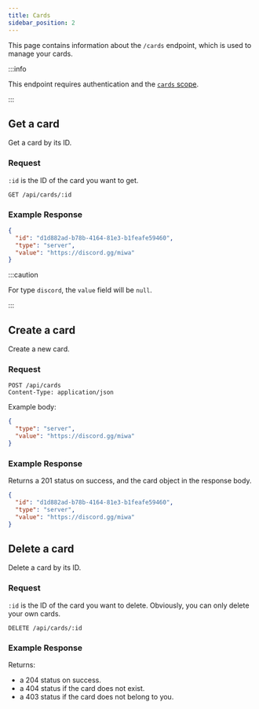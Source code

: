 ```yaml
---
title: Cards
sidebar_position: 2
---
```


This page contains information about the `/cards` endpoint, which is used to manage your cards.

:::info

This endpoint requires authentication and the [`cards` scope](/auth/scopes#cards).

:::

## Get a card

Get a card by its ID.

### Request

`:id` is the ID of the card you want to get.

```http request
GET /api/cards/:id
```

### Example Response

```json
{
  "id": "d1d882ad-b78b-4164-81e3-b1feafe59460",
  "type": "server",
  "value": "https://discord.gg/miwa"
}
```

:::caution

For type `discord`, the `value` field will be `null`.

:::

## Create a card

Create a new card.

### Request

```http request
POST /api/cards
Content-Type: application/json
```

Example body:
```json
{
  "type": "server",
  "value": "https://discord.gg/miwa"
}
```

### Example Response

Returns a 201 status on success, and the card object in the response body.

```json
{
  "id": "d1d882ad-b78b-4164-81e3-b1feafe59460",
  "type": "server",
  "value": "https://discord.gg/miwa"
}
```

## Delete a card

Delete a card by its ID.

### Request

`:id` is the ID of the card you want to delete. Obviously, you can only delete your own cards.

```http request
DELETE /api/cards/:id
```

### Example Response

Returns:
* a 204 status on success.
* a 404 status if the card does not exist.
* a 403 status if the card does not belong to you.